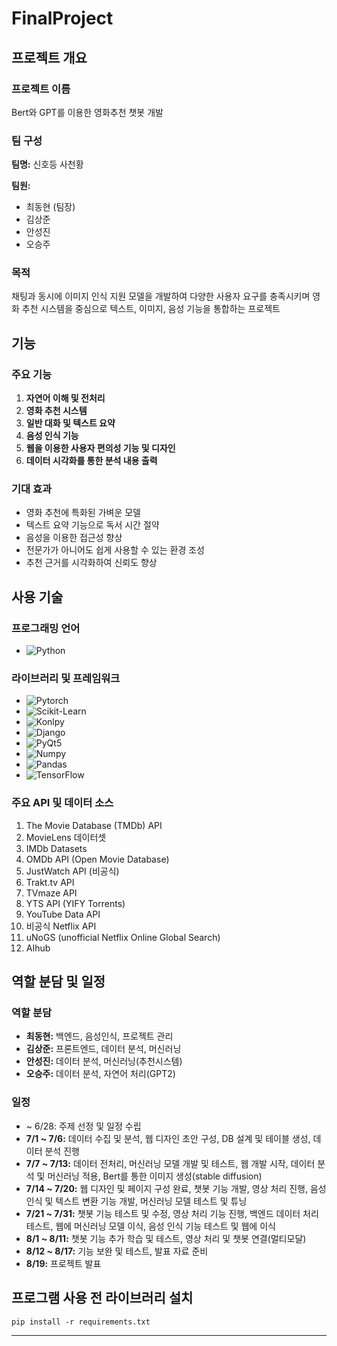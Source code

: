 # FinalProject

## 프로젝트 개요

### 프로젝트 이름
Bert와 GPT를 이용한 영화추천 챗봇 개발

### 팀 구성
**팀명:** 신호등 사천황

**팀원:**
- 최동현 (팀장)
- 김상준
- 안성진
- 오승주

### 목적
채팅과 동시에 이미지 인식 지원 모델을 개발하여 다양한 사용자 요구를 충족시키며 영화 추천 시스템을 중심으로 
텍스트, 이미지, 음성 기능을 통합하는 프로젝트

## 기능

### 주요 기능
1. **자연어 이해 및 전처리**
2. **영화 추천 시스템**
3. **일반 대화 및 텍스트 요약**
4. **음성 인식 기능**
5. **웹을 이용한 사용자 편의성 기능 및 디자인**
6. **데이터 시각화를 통한 분석 내용 출력**

### 기대 효과
- 영화 추천에 특화된 가벼운 모델
- 텍스트 요약 기능으로 독서 시간 절약
- 음성을 이용한 접근성 향상
- 전문가가 아니어도 쉽게 사용할 수 있는 환경 조성
- 추천 근거를 시각화하여 신뢰도 향상

## 사용 기술

### 프로그래밍 언어
- ![Python](https://img.shields.io/badge/Python-3776AB?style=for-the-badge&logo=python&logoColor=white)

### 라이브러리 및 프레임워크
- ![Pytorch](https://img.shields.io/badge/PyTorch-EE4C2C?style=for-the-badge&logo=PyTorch&logoColor=white)
- ![Scikit-Learn](https://img.shields.io/badge/Scikit--Learn-F7931E?style=for-the-badge&logo=scikit-learn&logoColor=white)
- ![Konlpy](https://img.shields.io/badge/Konlpy-0277BD?style=for-the-badge&logo=konlpy&logoColor=white)
- ![Django](https://img.shields.io/badge/Django-092E20?style=for-the-badge&logo=django&logoColor=white)
- ![PyQt5](https://img.shields.io/badge/PyQt5-41CD52?style=for-the-badge&logo=qt&logoColor=white)
- ![Numpy](https://img.shields.io/badge/Numpy-013243?style=for-the-badge&logo=numpy&logoColor=white)
- ![Pandas](https://img.shields.io/badge/Pandas-150458?style=for-the-badge&logo=pandas&logoColor=white)
- ![TensorFlow](https://img.shields.io/badge/TensorFlow-FF6F00?style=for-the-badge&logo=TensorFlow&logoColor=white)

### 주요 API 및 데이터 소스
1. The Movie Database (TMDb) API
2. MovieLens 데이터셋
3. IMDb Datasets
4. OMDb API (Open Movie Database)
5. JustWatch API (비공식)
6. Trakt.tv API
7. TVmaze API
8. YTS API (YIFY Torrents)
9. YouTube Data API
10. 비공식 Netflix API
11. uNoGS (unofficial Netflix Online Global Search)
12. AIhub
    
## 역할 분담 및 일정

### 역할 분담
- **최동현:** 백엔드, 음성인식, 프로젝트 관리
- **김상준:** 프론트엔드, 데이터 분석, 머신러닝
- **안성진:** 데이터 분석, 머신러닝(추천시스템)
- **오승주:** 데이터 분석, 자연어 처리(GPT2)

### 일정
- ~ 6/28: 주제 선정 및 일정 수립
- **7/1 ~ 7/6:** 데이터 수집 및 분석, 웹 디자인 초안 구성, DB 설계 및 테이블 생성, 데이터 분석 진행
- **7/7 ~ 7/13:** 데이터 전처리, 머신러닝 모델 개발 및 테스트, 웹 개발 시작, 데이터 분석 및 머신러닝 적용, Bert를 통한 이미지 생성(stable diffusion)
- **7/14 ~ 7/20:** 웹 디자인 및 페이지 구성 완료, 챗봇 기능 개발, 영상 처리 진행, 음성 인식 및 텍스트 변환 기능 개발, 머신러닝 모델 테스트 및 튜닝
- **7/21 ~ 7/31:** 챗봇 기능 테스트 및 수정, 영상 처리 기능 진행, 백엔드 데이터 처리 테스트, 웹에 머신러닝 모델 이식, 음성 인식 기능 테스트 및 웹에 이식
- **8/1 ~ 8/11:** 챗봇 기능 추가 학습 및 테스트, 영상 처리 및 챗봇 연결(멀티모달)
- **8/12 ~ 8/17:** 기능 보완 및 테스트, 발표 자료 준비
- **8/19:** 프로젝트 발표



## 프로그램 사용 전 라이브러리 설치
```
pip install -r requirements.txt
```
---

